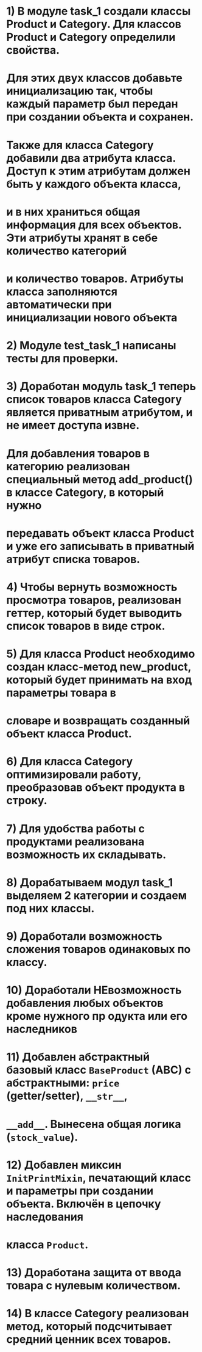 # 1) В модуле task_1 создали классы Product и Category. Для классов Product и Category определили свойства.
#   Для этих двух классов добавьте инициализацию так, чтобы каждый параметр был передан при создании объекта и сохранен.
#   Также для класса Category добавили два атрибута класса. Доступ к этим атрибутам должен быть у каждого объекта класса,
#   и в них храниться общая информация для всех объектов. Эти атрибуты хранят в себе количество категорий
#   и количество товаров. Атрибуты класса заполняются автоматически при инициализации нового объекта
# 2) Модуле test_task_1 написаны тесты для проверки.
# 3) Доработан модуль task_1 теперь список товаров класса Category является приватным атрибутом, и не имеет доступа извне. 
#   Для добавления товаров в категорию реализован специальный метод add_product() в классе Category, в который нужно 
#   передавать объект класса Product и уже его записывать в приватный атрибут списка товаров.
# 4) Чтобы вернуть возможность просмотра товаров, реализован геттер, который будет выводить список товаров в виде строк.
# 5) Для класса Product необходимо создан класс-метод new_product, который будет принимать на вход параметры товара в
#   словаре и возвращать созданный объект класса Product.
# 6) Для класса Category оптимизировали работу, преобразовав объект продукта в строку.
# 7) Для удобства работы с продуктами реализована возможность их складывать.
# 8) Дорабатываем модул task_1 выделяем 2 категории и создаем под них классы.
# 9) Доработали возможность сложения товаров одинаковых по классу.
# 10) Доработали НЕвозможность добавления любых объектов кроме нужного пр одукта или его наследников
# 11) Добавлен абстрактный базовый класс `BaseProduct` (ABC) с абстрактными: `price` (getter/setter), `__str__`,
#   `__add__`. Вынесена общая логика (`stock_value`).
# 12) Добавлен миксин `InitPrintMixin`, печатающий класс и параметры при создании объекта. Включён в цепочку наследования 
#   класса `Product`. 
# 13) Доработана защита от ввода товара с нулевым количеством.
# 14) В классе Category реализован метод, который подсчитывает средний ценник всех товаров.
# 
# 
# 
# 
# 
# 
# 
# 
# 